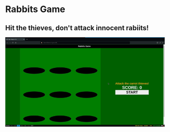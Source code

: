 # Rabbits Game

## Hit the thieves, don't attack innocent rabiits!

![rabbits demo](./rabbits-demo.gif)